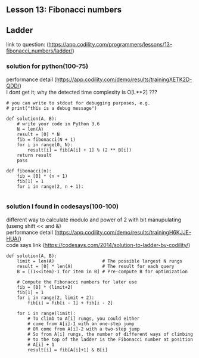 ## Lesson 13: Fibonacci numbers
## Ladder
link to question: (https://app.codility.com/programmers/lessons/13-fibonacci_numbers/ladder/)  

### solution for python(100-75)
performance detail (https://app.codility.com/demo/results/trainingXETK2D-QDD/)  
I dont get it; why the detected time  complexity is O[L**2] ???
```
# you can write to stdout for debugging purposes, e.g.
# print("this is a debug message")

def solution(A, B):
    # write your code in Python 3.6
    N = len(A)
    result = [0] * N
    fib = fibonacci(N + 1)
    for i in range(0, N):
        result[i] = fib[A[i] + 1] % (2 ** B[i])
    return result
    pass

def fibonacci(n):
    fib = [0] * (n + 1)
    fib[1] = 1
    for i in range(2, n + 1):
    
```

### solution I found in codesays(100-100)
different way to calculate modulo and power of 2 with bit manupulating (useng shift << and &)  
performance detail (https://app.codility.com/demo/results/trainingH6KJJE-HUA/)  
code says link (https://codesays.com/2014/solution-to-ladder-by-codility/)
```
def solution(A, B):
    limit = len(A)                  # The possible largest N rungs
    result = [0] * len(A)           # The result for each query
    B = [(1<<item)-1 for item in B] # Pre-compute B for optimization
 
    # Compute the Fibonacci numbers for later use
    fib = [0] * (limit+2)
    fib[1] = 1
    for i in range(2, limit + 2):
        fib[i] = fib[i - 1] + fib[i - 2]
 
    for i in range(limit):
        # To climb to A[i] rungs, you could either
        # come from A[i]-1 with an one-step jump
        # OR come from A[i]-2 with a two-step jump
        # So from A[i] rungs, the number of different ways of climbing
        # to the top of the ladder is the Fibonacci number at position
        # A[i] + 1
        result[i] = fib[A[i]+1] & B[i]
 ```
